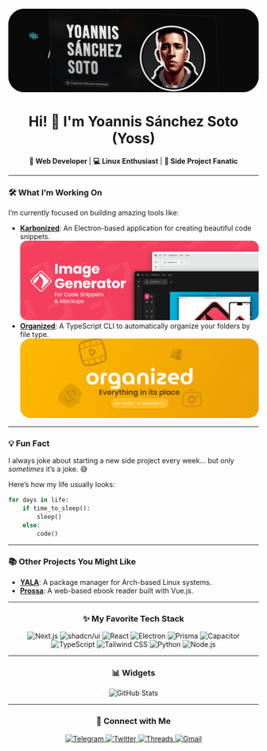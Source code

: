 
![banner](./img/banner.webp)

<h1 align="center">Hi! 👋 I'm Yoannis Sánchez Soto (Yoss)</h1>

<p align="center">
 <b> 🎨 Web Developer </b>  |  <b>💻 Linux Enthusiast</b>  |  <b> 🚀 Side Project Fanatic</b>
</p>

---

### 🛠️ What I’m Working On

I’m currently focused on building amazing tools like:  

- [**Karbonized**](https://github.com/yossTheDev/karbonized): An Electron-based application for creating beautiful code snippets.  
  ![Karbonized Banner](./img/kabonized.png)  
- [**Organized**](https://github.com/yossTheDev/organized): A TypeScript CLI to automatically organize your folders by file type.  
  ![Organized Banner](./img/organized.webp)  

---

### 💡 Fun Fact  

I always joke about starting a new side project every week... but only *sometimes* it’s a joke. 😅  

Here’s how my life usually looks:  

```python
for days in life:
    if time_to_sleep():
        sleep()
    else:
        code()
```

---

### 📚 Other Projects You Might Like  

- [**YALA**](https://github.com/yossTheDev/yala): A package manager for Arch-based Linux systems.  
- [**Prossa**](https://github.com/yossTheDev/prossa): A web-based ebook reader built with Vue.js.

---

<h3 align="center">✨ My Favorite Tech Stack</h3>

<p align="center">
  <img src="https://img.shields.io/badge/Next.js-000?logo=nextdotjs&logoColor=fff&style=for-the-badge" alt="Next.js">
  <img src="https://img.shields.io/badge/shadcn%2Fui-000?logo=shadcnui&logoColor=fff&style=for-the-badge" alt="shadcn/ui">
  <img src="https://img.shields.io/badge/React-61DAFB?logo=react&logoColor=000&style=for-the-badge" alt="React">
  <img src="https://img.shields.io/badge/Electron-47848F?logo=electron&logoColor=fff&style=for-the-badge" alt="Electron">
  <img src="https://img.shields.io/badge/Prisma-2D3748?logo=prisma&logoColor=fff&style=for-the-badge" alt="Prisma">
  <img src="https://img.shields.io/badge/Capacitor-119EFF?logo=capacitor&logoColor=fff&style=for-the-badge" alt="Capacitor">
  <img src="https://img.shields.io/badge/TypeScript-3178C6?logo=typescript&logoColor=fff&style=for-the-badge" alt="TypeScript">
  <img src="https://img.shields.io/badge/Tailwind%20CSS-06B6D4?logo=tailwindcss&logoColor=fff&style=for-the-badge" alt="Tailwind CSS">
  <img src="https://img.shields.io/badge/Python-3776AB?logo=python&logoColor=fff&style=for-the-badge" alt="Python">
  <img src="https://img.shields.io/badge/Node.js-393?logo=nodedotjs&logoColor=fff&style=for-the-badge" alt="Node.js">
</p>

---

<h3 align="center">📊 Widgets</h3>

<p align="center">
  <img src="https://github-readme-stats.vercel.app/api?username=yossthedev&show_icons=true&theme=dark" alt="GitHub Stats">
</p>

---

<h3 align="center">🤝 Connect with Me</h3>

<p align="center">
  <a href="https://t.me/yossthedev" target="_blank">
    <img src="https://img.shields.io/badge/Telegram-26A5E4?logo=telegram&logoColor=fff&style=for-the-badge" alt="Telegram">
  </a>
  <a href="https://twitter.com/yossthedev" target="_blank">
    <img src="https://img.shields.io/badge/Twitter-1D9BF0?logo=twitter&logoColor=fff&style=for-the-badge" alt="Twitter">
  </a>
  <a href="https://threads.net/@yossthedev" target="_blank">
    <img src="https://img.shields.io/badge/Threads-000?logo=threads&logoColor=fff&style=for-the-badge" alt="Threads">
  </a>
  <a href="mailto:yossthedev@gmail.com" target="_blank">
    <img src="https://img.shields.io/badge/Gmail-EA4335?logo=gmail&logoColor=fff&style=for-the-badge" alt="Gmail">
  </a>
</p>
